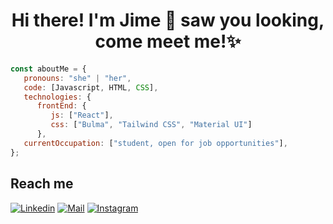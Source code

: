 <h1 align="center">Hi there! I'm Jime 👋 saw you looking, come meet me!✨</h1>

```javascript
const aboutMe = {
   pronouns: "she" | "her",
   code: [Javascript, HTML, CSS],
   technologies: {
      frontEnd: {
         js: ["React"],
         css: ["Bulma", "Tailwind CSS", "Material UI"]
      },
   currentOccupation: ["student, open for job opportunities"],
};
```

## Reach me
[![Linkedin](https://img.shields.io/badge/-Jimena%20Taleb-blue?style=flat-square&logo=linkedin&logoColor=white&link=https://www.linkedin.com/in/jimenataleb)](https://www.linkedin.com/in/jimenataleb)
[![Mail](https://img.shields.io/badge/-jimetaleb@gmail.com-gray?style=flat-square&logo=gmail&logoColor=red&link=mailto:tuemail@example.com)](mailto:jimetaleb@gmail.com)
[![Instagram](https://img.shields.io/badge/-jimetaleb-E4405F?style=flat-square&logo=instagram&logoColor=white&link=https://www.instagram.com/tuusuario)](https://www.instagram.com/jimetaleb)


